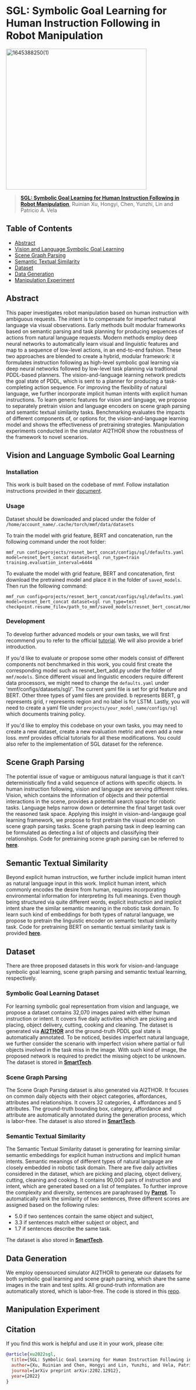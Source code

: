 # SGL: Symbolic Goal Learning for Human Instruction Following in Robot Manipulation

<img width="385" alt="1645388250(1)" src="https://user-images.githubusercontent.com/27162640/154862585-a4e5f8a7-01a6-4e06-ae1b-65f57e7653ec.png">

>[**SGL: Symbolic Goal Learning for Human Instruction Following in Robot Manipulation**](https://arxiv.org/abs/2202.12912),
> Ruinian Xu, Hongyi, Chen, Yunzhi, Lin and Patricio A. Vela

## Table of Contents
- [Abstract](#Abstract)
- [Vision and Language Symbolic Goal Learning](#Vision-and-Language-Symbolic-Goal-Learning)
- [Scene Graph Parsing](#Scene-Graph-Parsing)
- [Semantic Textual Similarity](#Semantic-Textual-Similarity)
- [Dataset](#Dataset)
- [Data Generation](#Data-Generation)
- [Manipulation Experiment](#Manipulation-Experiment)

## Abstract
This paper investigates robot manipulation based on human instruction with
ambiguous requests.  The intent is to compensate for imperfect natural
language via visual observations.
Early methods built modular frameworks based on semantic parsing and task
planning for producing sequences of actions from natural language requests. 
Modern methods employ deep neural networks to automatically learn visual 
and linguistic features and map to a sequence of low-level actions, in an
end-to-end fashion. 
These two approaches are blended to create a hybrid, modular framework: 
it formulates instruction following as high-level symbolic goal learning
via deep neural networks followed by low-level task planning via tradtional
PDDL-based planners. 
The vision-and-language learning network predicts the goal state of PDDL,
which is sent to a planner for producing a task-completing action sequence. 
For improving the flexibility of natural language, we further 
incorporate implicit human intents with explicit human instructions.
To learn generic features for vision and language, we propose to separately
pretrain vision and language encoders on scene graph parsing and semantic
textual similarity tasks.
Benchmarking evaluates the impacts of different components of, or options
for, the vision-and-language learning model and shows the effectiveness of
pretraining strategies.
Manipulation experiments conducted in the simulator AI2THOR show 
the robustness of the framework to novel scenarios.

## Vision and Language Symbolic Goal Learning

### Installation
This work is built based on the codebase of mmf. Follow installation instructions provided in their [document](https://mmf.sh/docs/). 

### Usage
Dataset should be downloaded and placed under the folder of `/home/account_name/.cache/torch/mmf/data/datasets`

To train the model with grid feature, BERT and concatenation, run the following command under the root folder:
~~~
mmf_run config=projects/resnet_bert_concat/configs/sgl/defaults.yaml model=resnet_bert_concat dataset=sgl run_type=train training.evaluation_interval=6444
~~~

To evaluate the model with grid feature, BERT and concatenation, first download the pretrained model and place it in the folder of `saved_models`. Then run the following
command:
~~~
mmf_run config=projects/resnet_bert_concat/configs/sgl/defaults.yaml model=resnet_bert_concat dataset=sgl run_type=test checkpoint.resume_file=/path_to_mmf/saved_models/resnet_bert_concat/model.ckpt
~~~

### Development
To develop further advanced models or your own tasks, we will first recommend you to refer to the official [tutorial](https://mmf.sh/docs/). We will also provide a brief introduction.

If you'd like to evaluate or propose some other models consist of different components not benchmarked in this work, you could first create the corresponding model such as resnet_bert_add.py under the folder of `mmf/models`. Since different visual and linguistic encoders require different data processors, we might need to change the `defaults.yaml` under 'mmf/configs/datasets/sgl/'. The current yaml file is set for grid feature and BERT. Other three types of yaml files are provided. b represents BERT, g represents grid, r represents region and no label is for LSTM. Lastly, you will need to create a yaml file under `projects/your_model_name/configs/sgl` which documents training policy.

If you'd like to employ this codebase on your own tasks, you may need to create a new dataset, create a new evaluation metric and even add a new loss. mmf provides official tutorials for all these modifications. You could also refer to the implementation of SGL dataset for the reference.

## Scene Graph Parsing
The potential issue of vague or ambiguous natural language is that it can't deterministically
find a valid sequence of actions with specific objects.
In human instruction following, vision and language are serving different roles.
Vision, which contains the information of objects and their potential interactions in the scene,
provides a potential search space for robotic tasks.
Language helps narrow down or determine the final target task over the reasoned task space.
Applying this insight in vision-and-langauge goal learning framework, we propose to first
pretrain the visual encoder on scene graph parsing tasks.
Scene graph parsing task in deep learning can be formulated as detecting a list of objects
and classifying their relationships. 
Code for pretraining scene graph parsing can be referred to [**here**](https://github.com/ivalab/Scene_Graph_Parsing).

## Semantic Textual Similarity
Beyond explicit human instruction, we further include implicit human intent as natural language input in this work.
Implicit human intent, which commonly encodes the desire from human, requires incorporating environmental 
information for interpreting its full meanings. 
Even though being structured via quite different words, explicit instruction and implicit intent share
the similar semantic meaning in the robotic task domain. 
To learn such kind of embeddings for both types of natural language, we propose to 
pretrain the linguistic encoder on semantic textual similarity task. 
Code for pretraining BERT on semantic textual similarity task is provided [**here**](https://github.com/ivalab/sentence-transformers).

## Dataset
There are three proposed datasets in this work for vision-and-language symbolic goal learning,
scene graph parsing and semantic textual learning,  respectively.
### Symbolic Goal Learning Dataset
For learning symbolic goal representation from vision and language, we propose a 
dataset contains 32,070 images paired with either human instruction or intent.
It covers five daily activities which are picking and placing, object delivery, cutting, cooking and cleaning. 
The dataset is generated via [**AI2THOR**](https://ai2thor.allenai.org/) and the ground-truth
PDDL goal state is automatically annotated. To be noticed, besides imperfect natural language, 
we further consider the scenario with imperfect vision where partial or full objects involved
in the task miss in the image. With such kind of image, the proposed network is required to 
predict the missing object to be unknown. The dataset is stored in [**SmartTech**]().

### Scene Graph Parsing
The Scene Graph Parsing dataset is also generated via AI2THOR.
It focuses on common daily objects with their object categories, affordances,
attributes and relationships. 
It covers 32 categories, 4 affordances and 5 attributes. 
The ground-truth bounding box, category, affordance and attribute
are automatically annotated during the generation process, which is labor-free.
The dataset is also stored in [**SmartTech**]().

### Semantic Textual Similarity
The Semantic Textual Similarity dataset is generating for learning similar
semantic embeddings for explicit human instructions and implicit human intents.
Semantic meanings of different types of natural langauge are closely embedded in
robotic task domain. There are five daily activities considered in the dataset, which
are picking and placing, object delivery, cutting, cleaning and cooking.
It contains 90,000 pairs of instruction and intent, which are generated based on
a list of templates. To further improve the complexity and diversity, 
sentences are paraphrased by [**Parrot**](https://github.com/PrithivirajDamodaran/Parrot_Paraphraser).
To automatically rank the similarity of two sentences, three different scores are 
assigned based on the following rules:
- 5.0 if two sentences contain the same object and subject,
- 3.3 if sentences match either subject or object, and 
- 1.7 if sentences describe the same task.

The dataset is also stored in [**SmartTech**]().

## Data Generation
We employ opensourced simulator AI2THOR to generate our datasets for both symbolic goal learning and scene graph parsing, which share the same images in the train and test splits. All ground-truth information are automatically stored, which is labor-free. The code is stored in this [repo](https://github.com/ivalab/SGL_SGP_data_generator).

## Manipulation Experiment

## Citation

If you find this work is helpful and use it in your work, please cite:

```bibtex
@article{xu2022sgl,
  title={SGL: Symbolic Goal Learning for Human Instruction Following in Robot Manipulation},
  author={Xu, Ruinian and Chen, Hongyi and Lin, Yunzhi, and Vela, Patricio A},
  journal={arXiv preprint arXiv:2202.12912},
  year={2022}
}
```
